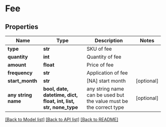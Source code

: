# Fee


## Properties
Name | Type | Description | Notes
------------ | ------------- | ------------- | -------------
**type** | **str** | SKU of fee | 
**quantity** | **int** | Quantity of fee | 
**amount** | **float** | Price of fee | 
**frequency** | **str** | Application of fee | 
**start_month** | **str** | [NA] start month | [optional] 
**any string name** | **bool, date, datetime, dict, float, int, list, str, none_type** | any string name can be used but the value must be the correct type | [optional]

[[Back to Model list]](../README.md#documentation-for-models) [[Back to API list]](../README.md#documentation-for-api-endpoints) [[Back to README]](../README.md)


